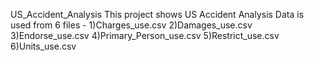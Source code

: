 US_Accident_Analysis
This project shows US Accident Analysis
Data is used from 6 files - 
1)Charges_use.csv
2)Damages_use.csv
3)Endorse_use.csv
4)Primary_Person_use.csv
5)Restrict_use.csv
6)Units_use.csv
